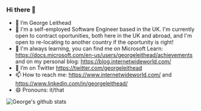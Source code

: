 ### Hi there 👋

<!--
**GeorgeLeithead/GeorgeLeithead** is a ✨ _special_ ✨ repository because its `README.md` (this file) appears on your GitHub profile.

Here are some ideas to get you started:

- 🔭 I’m currently working on ...
- 🌱 I’m currently learning ...
- 👯 I’m looking to collaborate on ...
- 🤔 I’m looking for help with ...
- 💬 Ask me about ...
- 📫 How to reach me: ...
- 😄 Pronouns: ...
- ⚡ Fun fact: ...
-->
- 🔭 I’m George Leithead
- 🏢 I'm a self-employed Software Engineer based in the UK.  I'm currently open to contract oportunities, both here in the UK and abroad, and I'm open to re-locating to another country if the oportunity is right!
- 🌱 I'm always learning, you can find me on Microsoft Learn: https://docs.microsoft.com/en-us/users/georgeleithead/achievements and on my personal blog: https://blog.internetwideworld.com/
- 🦜 I’m on Twitter https://twitter.com/georgeleithead
- 📫 How to reach me: https://www.internetwideworld.com/ and https://www.linkedin.com/in/georgeleithead/
- 😄 Pronouns: it/that

![George's github stats](https://github-readme-stats.vercel.app/api?username=georgeleithead&show_icons=true)
